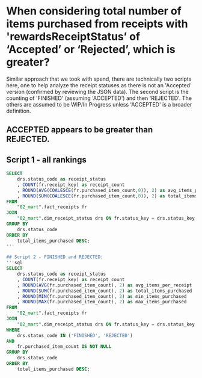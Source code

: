 # When considering total number of items purchased from receipts with 'rewardsReceiptStatus’ of ‘Accepted’ or ‘Rejected’, which is greater?
Similar approach that we took with spend, there are technically two scripts here, one to help analyze the receipt statuses as there is not an 'Accepted' version (confirmed by reviewing the JSON data).
The second script is the counting of 'FINISHED' (assuming 'ACCEPTED') and then 'REJECTED'. The others are assumed to be WIP/In Progress unless 'ACCEPTED' is a broader definition.

## ACCEPTED appears to be greater than REJECTED.

## Script 1 - all rankings
```sql
SELECT 
    drs.status_code as receipt_status
    , COUNT(fr.receipt_key) as receipt_count
    , ROUND(AVG(COALESCE(fr.purchased_item_count,0)), 2) as avg_items_per_receipt
    , ROUND(SUM(COALESCE(fr.purchased_item_count,0)), 2) as total_items_purchased
FROM 
    "02_mart".fact_receipts fr
JOIN 
    "02_mart".dim_receipt_status drs ON fr.status_key = drs.status_key
GROUP BY 
    drs.status_code
ORDER BY 
    total_items_purchased DESC;
'''

## Script 2 - FINISHED and REJECTED:
'''sql
SELECT 
    drs.status_code as receipt_status
    , COUNT(fr.receipt_key) as receipt_count
    , ROUND(AVG(fr.purchased_item_count), 2) as avg_items_per_receipt
    , ROUND(SUM(fr.purchased_item_count), 2) as total_items_purchased
    , ROUND(MIN(fr.purchased_item_count), 2) as min_items_purchased
    , ROUND(MAX(fr.purchased_item_count), 2) as max_items_purchased
FROM 
    "02_mart".fact_receipts fr
JOIN 
    "02_mart".dim_receipt_status drs ON fr.status_key = drs.status_key
WHERE 
    drs.status_code IN ('FINISHED', 'REJECTED')
AND 
    fr.purchased_item_count IS NOT NULL
GROUP BY 
    drs.status_code
ORDER BY 
    total_items_purchased DESC;
```
